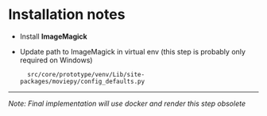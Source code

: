 # Installation notes

* Install __ImageMagick__
* Update path to ImageMagick in virtual env (this step is probably only required on Windows)

        src/core/prototype/venv/Lib/site-packages/moviepy/config_defaults.py

---
_Note: Final implementation will use docker and render this step obsolete_

